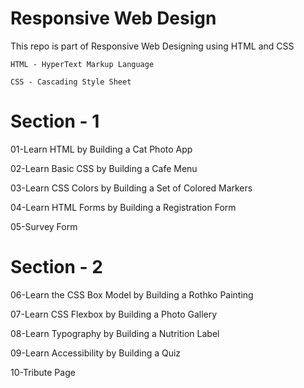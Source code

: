 # Responsive Web Design

This repo is part of Responsive Web Designing using HTML and CSS

    HTML - HyperText Markup Language

    CSS - Cascading Style Sheet

# Section - 1

01-Learn HTML by Building a Cat Photo App

02-Learn Basic CSS by Building a Cafe Menu

03-Learn CSS Colors by Building a Set of Colored Markers

04-Learn HTML Forms by Building a Registration Form

05-Survey Form


# Section - 2

06-Learn the CSS Box Model by Building a Rothko Painting

07-Learn CSS Flexbox by Building a Photo Gallery

08-Learn Typography by Building a Nutrition Label

09-Learn Accessibility by Building a Quiz

10-Tribute Page

